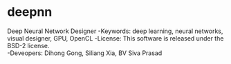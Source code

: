 # deepnn
Deep Neural Network Designer
-Keywords: deep learning, neural networks, visual designer, GPU, OpenCL
-License: This software is released under the BSD-2 license.\
-Deveopers: Dihong Gong, Siliang Xia, BV Siva Prasad
